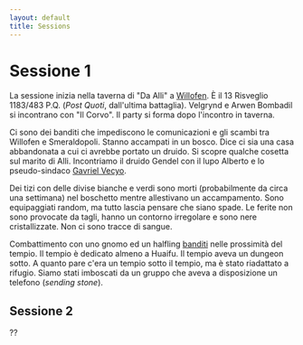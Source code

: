 ```yaml
---
layout: default
title: Sessions
---
```

# Sessione 1

La sessione inizia nella taverna di "Da Alli" a [Willofen](../Places/Places.md).
È il 13 Risveglio 1183/483 P.Q. (*Post Quoti*, dall'ultima battaglia).
Velgrynd e Arwen Bombadil si incontrano con "Il Corvo".
Il party si forma dopo l'incontro in taverna.

Ci sono dei banditi che impediscono le comunicazioni e gli scambi tra Willofen e Smeraldopoli. Stanno accampati in un bosco. Dice ci sia una casa abbandonata a cui ci avrebbe portato un druido. 
Si scopre qualche cosetta sul marito di Alli.
Incontriamo il druido Gendel con il lupo Alberto e lo pseudo-sindaco [Gavriel Vecyo](../Characters/Gavriel_Vecyo.md).

Dei tizi con delle divise bianche e verdi sono morti (probabilmente da circa una settimana) nel boschetto mentre allestivano un accampamento. Sono equipaggiati random, ma tutto lascia pensare che siano spade.
Le ferite non sono provocate da tagli, hanno un contorno irregolare e sono nere cristallizzate. Non ci sono tracce di sangue.

Combattimento con uno gnomo ed un halfling [banditi](../Loot/Loot.md) nelle prossimità del tempio. Il tempio è dedicato almeno a Huaifu. Il tempio aveva un dungeon sotto. A quanto pare c'era un tempio sotto il tempio, ma è stato riadattato a rifugio. Siamo stati imboscati da un gruppo che aveva a disposizione un telefono (*sending stone*).

## Sessione 2

??
